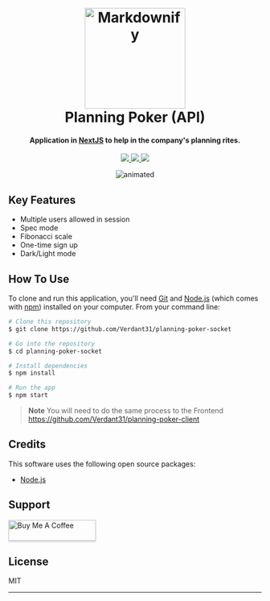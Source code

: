
<h1 align="center">
  <br>
 <img src="https://github.com/Verdant31/planning-poker-socket/assets/71015476/4d15ad60-80fb-4a5a-b78d-681a13297ad1" alt="Markdownify" width="200">
  <br>
  Planning Poker (API)
  <br>
</h1>

<h4 align="center">Application in <a href="[http://electron.atom.io](https://nextjs.org/)" target="_blank">NextJS</a> to help in the company's planning rites.</h4>

<p align="center">
  <a href="https://www.linkedin.com/in/jo%C3%A3o-pedro-soares-piovesan-724235191/">
    <img src="https://img.shields.io/badge/LinkedIn-0077B5?style=for-the-badge&logo=linkedin&logoColor=white" />
  </a>
    <a href="https://mail.google.com/mail/u/0/?source=mailto&to=verdantxd@gmail.com&fs=1&tf=cm">
    <img src="https://img.shields.io/badge/Gmail-D14836?style=for-the-badge&logo=gmail&logoColor=white" />
  </a>
      <a href="https://medium.com/@verdantxd">
    <img src="https://img.shields.io/badge/Medium-12100E?style=for-the-badge&logo=medium&logoColor=white" />
  </a>
</p>

<p align="center">
  <img src="https://github.com/Verdant31/planning-poker-socket/assets/71015476/0e30652c-b1ab-4578-a3c8-fec3613a28ae" alt="animated" />
</p>

## Key Features

* Multiple users allowed in session
* Spec mode
* Fibonacci scale
* One-time sign up
* Dark/Light mode

## How To Use

To clone and run this application, you'll need [Git](https://git-scm.com) and [Node.js](https://nodejs.org/en/download/) (which comes with [npm](http://npmjs.com)) installed on your computer. From your command line:

```bash
# Clone this repository
$ git clone https://github.com/Verdant31/planning-poker-socket

# Go into the repository
$ cd planning-poker-socket

# Install dependencies
$ npm install

# Run the app
$ npm start
```

> **Note**
> You will need to do the same process to the Frontend https://github.com/Verdant31/planning-poker-client

## Credits

This software uses the following open source packages:

- [Node.js](https://nodejs.org/)

## Support

<a href="https://www.buymeacoffee.com/verdantxdL" target="_blank"><img src="https://www.buymeacoffee.com/assets/img/custom_images/purple_img.png" alt="Buy Me A Coffee" style="height: 41px !important;width: 174px !important;box-shadow: 0px 3px 2px 0px rgba(190, 190, 190, 0.5) !important;-webkit-box-shadow: 0px 3px 2px 0px rgba(190, 190, 190, 0.5) !important;" ></a>

## License

MIT

---
